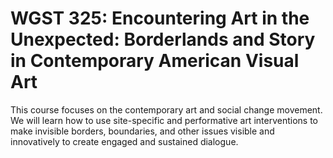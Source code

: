 # WGST 325: Encountering Art in the Unexpected: Borderlands and Story in Contemporary American Visual Art

This course focuses on the contemporary art and social change movement. We will learn how to use site-specific and performative art interventions to make invisible borders, boundaries, and other issues visible and innovatively to create engaged and sustained dialogue.